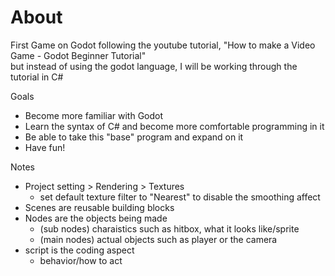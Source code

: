 # About
First Game on Godot following the youtube tutorial, "How to make a Video Game - Godot Beginner Tutorial" <br>
but instead of using the godot language, I will be working through the tutorial in C#


Goals
- Become more familiar with Godot
- Learn the syntax of C# and become more comfortable programming in it
- Be able to take this "base" program and expand on it
- Have fun!


Notes
- Project setting > Rendering > Textures 
  - set default texture filter to "Nearest" to disable the smoothing affect
- Scenes are reusable building blocks
- Nodes are the objects being made
  - (sub nodes) charaistics such as hitbox, what it looks like/sprite
  - (main nodes) actual objects such as player or the camera
- script is the coding aspect
  - behavior/how to act

